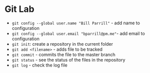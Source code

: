 # Git Lab
- `git config --global user.name "Bill Parrill"` - add name to configuration
- `git config --global user.email "bparrill@pm.me"`- add email to configuration
- `git init`: create a repository in the current folder
- `git add <filename>` - adds file to be tracked
- `git commit` - commits the file to the master branch
- `git status` - see the status of the files in the repository
- `git log` - check the log file

